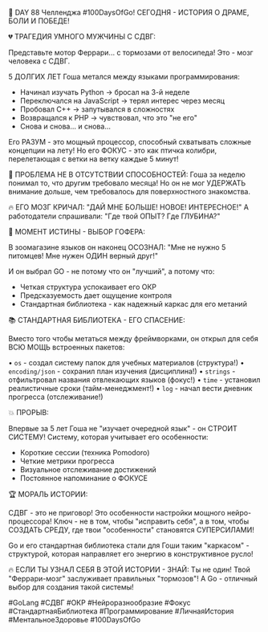 🚀 DAY 88 Челленджа #100DaysOfGo!
СЕГОДНЯ - ИСТОРИЯ О ДРАМЕ, БОЛИ И ПОБЕДЕ!

💔 ТРАГЕДИЯ УМНОГО МУЖЧИНЫ С СДВГ:

Представьте мотор Феррари... с тормозами от велосипеда!
Это - мозг человека с СДВГ.

5 ДОЛГИХ ЛЕТ Гоша метался между языками программирования:
- Начинал изучать Python → бросал на 3-й неделе
- Переключался на JavaScript → терял интерес через месяц
- Пробовал C++ → запутывался в сложностях
- Возвращался к PHP → чувствовал, что это "не его"
- Снова и снова... и снова...

Его РАЗУМ - это мощный процессор, способный схватывать сложные концепции на лету!
Но его ФОКУС - это как птичка колибри, перелетающая с ветки на ветку каждые 5 минут!

🎯 ПРОБЛЕМА НЕ В ОТСУТСТВИИ СПОСОБНОСТЕЙ:
Гоша за неделю понимал то, что другим требовало месяца!
Но он не мог УДЕРЖАТЬ внимание дольше, чем требовалось для поверхностного знакомства.

🔥 ЕГО МОЗГ КРИЧАЛ: "ДАЙ МНЕ БОЛЬШЕ! НОВОЕ! ИНТЕРЕСНОЕ!"
А работодатели спрашивали: "Где твой ОПЫТ? Где ГЛУБИНА?"

🐹 МОМЕНТ ИСТИНЫ - ВЫБОР ГОФЕРА:

В зоомагазине языков он наконец ОСОЗНАЛ:
"Мне не нужно 5 питомцев! Мне нужен ОДИН верный друг!"

И он выбрал GO - не потому что он "лучший", а потому что:
- Четкая структура успокаивает его ОКР
- Предсказуемость дает ощущение контроля
- Стандартная библиотека - как надежный каркас для его метаний

📚 СТАНДАРТНАЯ БИБЛИОТЕКА - ЕГО СПАСЕНИЕ:

Вместо того чтобы метаться между фреймворками, он открыл для себя ВСЮ МОЩЬ встроенных пакетов:

• `os` - создал систему папок для учебных материалов (структура!)
• `encoding/json` - сохранил план изучения (дисциплина!)
• `strings` - отфильтровал названия отвлекающих языков (фокус!)
• `time` - установил реалистичные сроки (тайм-менеджмент!)
• `log` - начал вести дневник прогресса (отслеживание!)

💥 ПРОРЫВ:

Впервые за 5 лет Гоша не "изучает очередной язык" -
он СТРОИТ СИСТЕМУ! Систему, которая учитывает его особенности:
- Короткие сессии (техника Pomodoro)
- Четкие метрики прогресса
- Визуальное отслеживание достижений
- Постоянное напоминание о ФОКУСЕ

🏆 МОРАЛЬ ИСТОРИИ:

СДВГ - это не приговор! Это особенности настройки мощного нейро-процессора!
Ключ - не в том, чтобы "исправить себя", а в том, чтобы СОЗДАТЬ СРЕДУ,
где твои "особенности" становятся СУПЕРСИЛАМИ!

Go и его стандартная библиотека стали для Гоши таким "каркасом" -
структурой, которая направляет его энергию в конструктивное русло!

🔥 ЕСЛИ ТЫ УЗНАЛ СЕБЯ В ЭТОЙ ИСТОРИИ - ЗНАЙ:
Ты не один! Твой "Феррари-мозг" заслуживает правильных "тормозов"!
А Go - отличный выбор для создания такой системы!

#GoLang #СДВГ #ОКР #Нейроразнообразие #Фокус #СтандартнаяБиблиотека
#Программирование #ЛичнаяИстория #МентальноеЗдоровье #100DaysOfGo
